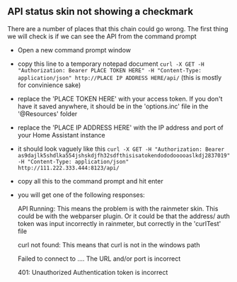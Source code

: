 ## API status skin not showing a checkmark
There are a number of places that this chain could go wrong. The first thing we will check is if we can see the API from the command prompt

- Open a new command prompt window
- copy this line to a temporary notepad document `curl -X GET -H "Authorization: Bearer PLACE TOKEN HERE" -H "Content-Type: application/json" http://PLACE IP ADDRESS HERE/api/` (this is mostly for convinience sake)
- replace the 'PLACE TOKEN HERE' with your access token. If you don't have it saved anywhere, it should be in the 'options.inc' file in the '@Resources' folder
- replace the 'PLACE IP ADDRESS HERE' with the IP address and port of your Home Assistant instance
- it should look vaguely like this `curl -X GET -H "Authorization: Bearer as9dajlk5shdlka554jshskdjfh32sdfthisisatokendododooooaslkdj2837019" -H "Content-Type: application/json" http://111.222.333.444:8123/api/`
- copy all this to the command prompt and hit enter
- you will get one of the following responses:
  
    API Running: 
    This means the problem is with the rainmeter skin. This could be with the webparser plugin. Or it could be that the address/ auth token was input incorrectly in rainmeter, but correctly in the 'curlTest' file

    curl not found:
    This means that curl is not in the windows path

    Failed to connect to ....
    The URL and/or port is incorrect

    401: Unauthorized
    Authentication token is incorrect
